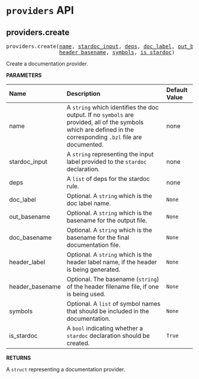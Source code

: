 <!-- Generated with Stardoc, Do Not Edit! -->
# `providers` API


<a id="#providers.create"></a>

## providers.create

<pre>
providers.create(<a href="#providers.create-name">name</a>, <a href="#providers.create-stardoc_input">stardoc_input</a>, <a href="#providers.create-deps">deps</a>, <a href="#providers.create-doc_label">doc_label</a>, <a href="#providers.create-out_basename">out_basename</a>, <a href="#providers.create-doc_basename">doc_basename</a>, <a href="#providers.create-header_label">header_label</a>,
                 <a href="#providers.create-header_basename">header_basename</a>, <a href="#providers.create-symbols">symbols</a>, <a href="#providers.create-is_stardoc">is_stardoc</a>)
</pre>

Create a documentation provider.

**PARAMETERS**


| Name  | Description | Default Value |
| :------------- | :------------- | :------------- |
| <a id="providers.create-name"></a>name |  A <code>string</code> which identifies the doc output. If no <code>symbols</code> are provided, all of the symbols which are defined in the corresponding <code>.bzl</code> file are documented.   |  none |
| <a id="providers.create-stardoc_input"></a>stardoc_input |  A <code>string</code> representing the input label provided to the <code>stardoc</code> declaration.   |  none |
| <a id="providers.create-deps"></a>deps |  A <code>list</code> of deps for the stardoc rule.   |  none |
| <a id="providers.create-doc_label"></a>doc_label |  Optional. A <code>string</code> which is the doc label name.   |  <code>None</code> |
| <a id="providers.create-out_basename"></a>out_basename |  Optional. A <code>string</code> which is the basename for the output file.   |  <code>None</code> |
| <a id="providers.create-doc_basename"></a>doc_basename |  Optional. A <code>string</code> which is the basename for the final documentation file.   |  <code>None</code> |
| <a id="providers.create-header_label"></a>header_label |  Optional. A <code>string</code> which is the header label name, if the header is being generated.   |  <code>None</code> |
| <a id="providers.create-header_basename"></a>header_basename |  Optional. The basename (<code>string</code>) of the header filename file, if one is being used.   |  <code>None</code> |
| <a id="providers.create-symbols"></a>symbols |  Optional. A <code>list</code> of symbol names that should be included in the documentation.   |  <code>None</code> |
| <a id="providers.create-is_stardoc"></a>is_stardoc |  A <code>bool</code> indicating whether a <code>stardoc</code> declaration should be created.   |  <code>True</code> |

**RETURNS**

A `struct` representing a documentation provider.


